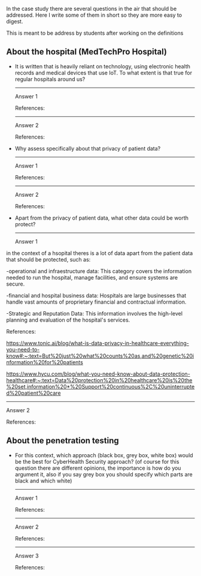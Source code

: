 In the case study there are several questions in the air that should be addressed. Here I write some of them in short so they are more easy to digest. 

This is meant to be address by students after working on the definitions

## About the hospital (MedTechPro Hospital)

 * It is written that is heavily reliant on technology, using electronic health records and medical devices that use IoT. To what extent is that true for regular hospitals around us? 

   ---
   Answer 1

   References:
   
   ---
   Answer 2

   References:

 * Why assess specifically about that privacy of patient data?
 
   ---
   Answer 1

   References:
   
   ---
   Answer 2

   References:

* Apart from the privacy of patient data, what other data could be worth protect?

   ---
   Answer 1

in the context of a hsopital theres is a lot of data apart from the patient data that should be protected, such as:

-operational and infraestructure data: This category covers the information needed to run the hospital, manage facilities, and ensure systems are secure.

-financial and hospital business data: Hospitals are large businesses that handle vast amounts of proprietary financial and contractual information.

-Strategic and Reputation Data: This information involves the high-level planning and evaluation of the hospital's services.

 References:

   https://www.tonic.ai/blog/what-is-data-privacy-in-healthcare-everything-you-need-to-know#:~:text=But%20just%20what%20counts%20as,and%20genetic%20information%20for%20patients

   https://www.hycu.com/blog/what-you-need-know-about-data-protection-healthcare#:~:text=Data%20protection%20in%20healthcare%20is%20the%20set,information%20*%20Support%20continuous%2C%20uninterrupted%20patient%20care
   
   ---
   Answer 2

   References:

## About the penetration testing 

* For this context, which approach (black box, grey box, white box) would be the best for CyberHealth Security approach? (of course for this question there are different opinions, the importance is how do you argument it, also if you say grey box you should specify which parts are black and which white)

   ---
   Answer 1

   References:
   
   ---
   Answer 2

   References:

   ---
   Answer 3

   References:
